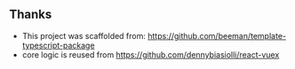 ## Thanks
- This project was scaffolded from: https://github.com/beeman/template-typescript-package
- core logic is reused from https://github.com/dennybiasiolli/react-vuex
